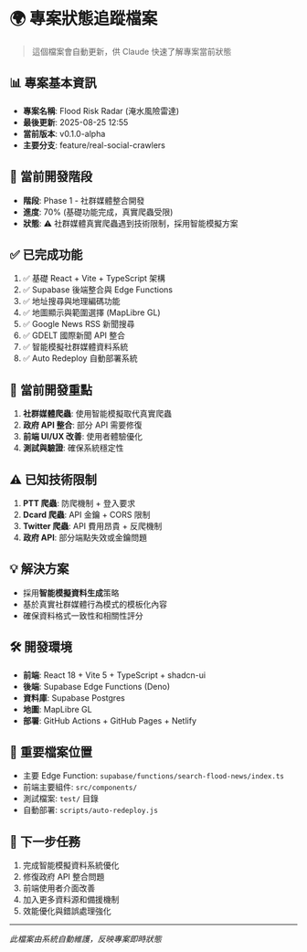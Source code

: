 # 🌍 專案狀態追蹤檔案
> 這個檔案會自動更新，供 Claude 快速了解專案當前狀態

## 📊 專案基本資訊
- **專案名稱**: Flood Risk Radar (淹水風險雷達)
- **最後更新**: 2025-08-25 12:55
- **當前版本**: v0.1.0-alpha
- **主要分支**: feature/real-social-crawlers

## 🎯 當前開發階段
- **階段**: Phase 1 - 社群媒體整合開發
- **進度**: 70% (基礎功能完成，真實爬蟲受限)
- **狀態**: ⚠️ 社群媒體真實爬蟲遇到技術限制，採用智能模擬方案

## ✅ 已完成功能
1. ✅ 基礎 React + Vite + TypeScript 架構
2. ✅ Supabase 後端整合與 Edge Functions
3. ✅ 地址搜尋與地理編碼功能
4. ✅ 地圖顯示與範圍選擇 (MapLibre GL)
5. ✅ Google News RSS 新聞搜尋
6. ✅ GDELT 國際新聞 API 整合
7. ✅ 智能模擬社群媒體資料系統
8. ✅ Auto Redeploy 自動部署系統

## 🔧 當前開發重點
1. **社群媒體爬蟲**: 使用智能模擬取代真實爬蟲
2. **政府 API 整合**: 部分 API 需要修復
3. **前端 UI/UX 改善**: 使用者體驗優化
4. **測試與驗證**: 確保系統穩定性

## ⚠️ 已知技術限制
1. **PTT 爬蟲**: 防爬機制 + 登入要求
2. **Dcard 爬蟲**: API 金鑰 + CORS 限制  
3. **Twitter 爬蟲**: API 費用昂貴 + 反爬機制
4. **政府 API**: 部分端點失效或金鑰問題

## 💡 解決方案
- 採用**智能模擬資料生成**策略
- 基於真實社群媒體行為模式的模板化內容
- 確保資料格式一致性和相關性評分

## 🛠️ 開發環境
- **前端**: React 18 + Vite 5 + TypeScript + shadcn-ui
- **後端**: Supabase Edge Functions (Deno)
- **資料庫**: Supabase Postgres
- **地圖**: MapLibre GL
- **部署**: GitHub Actions + GitHub Pages + Netlify

## 📁 重要檔案位置
- 主要 Edge Function: `supabase/functions/search-flood-news/index.ts`
- 前端主要組件: `src/components/`
- 測試檔案: `test/` 目錄
- 自動部署: `scripts/auto-redeploy.js`

## 🚀 下一步任務
1. 完成智能模擬資料系統優化
2. 修復政府 API 整合問題
3. 前端使用者介面改善
4. 加入更多資料源和備援機制
5. 效能優化與錯誤處理強化

---
*此檔案由系統自動維護，反映專案即時狀態*
